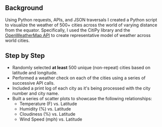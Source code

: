 ## Background

Using Python requests, APIs, and JSON traversals I created a Python script to visualize the weather of 500+ cities across the world of varying distance from the equator. Specifically, I used the CitiPy library and the [OpenWeatherMap API](https://openweathermap.org/api) to create representative model of weather across world cities.

## Step by Step

* Randomly selected **at least** 500 unique (non-repeat) cities based on latitude and longitude.
* Performed a weather check on each of the cities using a series of successive API calls.
* Included a print log of each city as it's being processed with the city number and city name.
* Built a series of scatter plots to showcase the following relationships:
    * Temperature (F) vs. Latitude
    * Humidity (%) vs. Latitude
    * Cloudiness (%) vs. Latitude
    * Wind Speed (mph) vs. Latitude